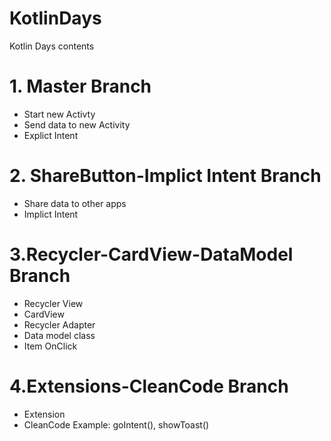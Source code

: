 # KotlinDays
Kotlin Days contents

# 1. Master Branch
* Start new Activty
* Send data to new Activity
* Explict Intent

# 2. ShareButton-Implict Intent Branch
* Share data to other apps
* Implict Intent

# 3.Recycler-CardView-DataModel Branch
* Recycler View
* CardView
* Recycler Adapter
* Data model class
* Item OnClick

# 4.Extensions-CleanCode Branch
* Extension
* CleanCode
Example: goIntent(), showToast()

